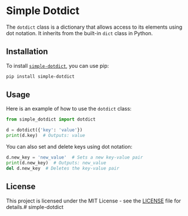 # Simple Dotdict

The `dotdict` class is a dictionary that allows access to its elements using dot notation. It inherits from the built-in `dict` class in Python.

## Installation

To install [`simple-dotdict`](https://pypi.org/project/dotdict/), you can use pip:

```bash
pip install simple-dotdict
```

## Usage

Here is an example of how to use the `dotdict` class:

```python
from simple_dotdict import dotdict

d = dotdict({'key': 'value'})
print(d.key)  # Outputs: value
```

You can also set and delete keys using dot notation:

```python
d.new_key = 'new_value'  # Sets a new key-value pair
print(d.new_key)  # Outputs: new_value
del d.new_key  # Deletes the key-value pair
```

## License

This project is licensed under the MIT License - see the [LICENSE](LICENSE) file for details.# simple-dotdict

